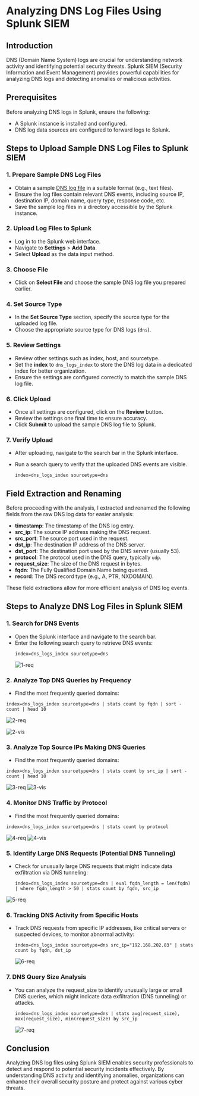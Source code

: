 # Analyzing DNS Log Files Using Splunk SIEM

## Introduction
DNS (Domain Name System) logs are crucial for understanding network activity and identifying potential security threats. Splunk SIEM (Security Information and Event Management) provides powerful capabilities for analyzing DNS logs and detecting anomalies or malicious activities.

## Prerequisites
Before analyzing DNS logs in Splunk, ensure the following:
- A Splunk instance is installed and configured.
- DNS log data sources are configured to forward logs to Splunk.

## Steps to Upload Sample DNS Log Files to Splunk SIEM

### 1. Prepare Sample DNS Log Files
- Obtain a sample [DNS log file](https://www.secrepo.com/maccdc2012/dns.log.gz) in a suitable format (e.g., text files).
- Ensure the log files contain relevant DNS events, including source IP, destination IP, domain name, query type, response code, etc.
- Save the sample log files in a directory accessible by the Splunk instance.

### 2. Upload Log Files to Splunk
- Log in to the Splunk web interface.
- Navigate to **Settings** > **Add Data**.
- Select **Upload** as the data input method.

### 3. Choose File
- Click on **Select File** and choose the sample DNS log file you prepared earlier.

### 4. Set Source Type
- In the **Set Source Type** section, specify the source type for the uploaded log file.
- Choose the appropriate source type for DNS logs (`dns`).

### 5. Review Settings
- Review other settings such as index, host, and sourcetype.
- Set the **index** to `dns_logs_index` to store the DNS log data in a dedicated index for better organization.
- Ensure the settings are configured correctly to match the sample DNS log file.

### 6. Click Upload
- Once all settings are configured, click on the **Review** button.
- Review the settings one final time to ensure accuracy.
- Click **Submit** to upload the sample DNS log file to Splunk.

### 7. Verify Upload
- After uploading, navigate to the search bar in the Splunk interface.
- Run a search query to verify that the uploaded DNS events are visible.

  ```spl
  index=dns_logs_index sourcetype=dns
## Field Extraction and Renaming

Before proceeding with the analysis, I extracted and renamed the following fields from the raw DNS log data for easier analysis:

- **timestamp**: The timestamp of the DNS log entry.
- **src_ip**: The source IP address making the DNS request.
- **src_port**: The source port used in the request.
- **dst_ip**: The destination IP address of the DNS server.
- **dst_port**: The destination port used by the DNS server (usually 53).
- **protocol**: The protocol used in the DNS query, typically `udp`.
- **request_size**: The size of the DNS request in bytes.
- **fqdn**: The Fully Qualified Domain Name being queried.
- **record**: The DNS record type (e.g., A, PTR, NXDOMAIN).

These field extractions allow for more efficient analysis of DNS log events.

## Steps to Analyze DNS Log Files in Splunk SIEM

### 1. Search for DNS Events
- Open the Splunk interface and navigate to the search bar.
- Enter the following search query to retrieve DNS events:
  ```spl
  index=dns_logs_index sourcetype=dns
  ```
  ![1-req](https://github.com/user-attachments/assets/09bddbae-1b8a-462a-91cd-5027f3757be2)

### 2. Analyze Top DNS Queries by Frequency
  - Find the most frequently queried domains:
   ```spl
   index=dns_logs_index sourcetype=dns | stats count by fqdn | sort - count | head 10
   ```
![2-req](https://github.com/user-attachments/assets/8bb0a921-9dd7-43a0-b8f5-acee228bda06)

![2-vis](https://github.com/user-attachments/assets/3797dd42-9ab9-47b8-8fe2-64f0b19aa71a)

### 3. Analyze Top Source IPs Making DNS Queries
  - Find the most frequently queried domains:
   ```spl
   index=dns_logs_index sourcetype=dns | stats count by src_ip | sort - count | head 10
   ```
![3-req](https://github.com/user-attachments/assets/ccef2942-9512-4340-bcc2-99298b6c324d)
![3-vis](https://github.com/user-attachments/assets/5a6969d0-5d4b-4135-a990-b7df695f8b4b)

### 4. Monitor DNS Traffic by Protocol
  - Find the most frequently queried domains:
   ```spl
   index=dns_logs_index sourcetype=dns | stats count by protocol
   ```
![4-req](https://github.com/user-attachments/assets/9ec3c614-7d62-4cfd-8162-74a1855a08b3)
![4-vis](https://github.com/user-attachments/assets/abc5c5f8-856d-4eb5-975f-3c557a7c85b9)

### 5. Identify Large DNS Requests (Potential DNS Tunneling)
- Check for unusually large DNS requests that might indicate data exfiltration via DNS tunneling:
   ```spl
   index=dns_logs_index sourcetype=dns | eval fqdn_length = len(fqdn) | where fqdn_length > 50 | stats count by fqdn, src_ip
  ```
![5-req](https://github.com/user-attachments/assets/5815ef97-daea-4ce9-a9ef-320d4e7cd9c1)

### 6. Tracking DNS Activity from Specific Hosts
- Track DNS requests from specific IP addresses, like critical servers or suspected devices, to monitor abnormal activity:
   ```spl
   index=dns_logs_index sourcetype=dns src_ip="192.168.202.83" | stats count by fqdn, dst_ip
   ```
   ![6-req](https://github.com/user-attachments/assets/8521dd3c-9ba2-4f2a-89bf-c07493e638cb)

### 7. DNS Query Size Analysis
- You can analyze the request_size to identify unusually large or small DNS queries, which might indicate data exfiltration (DNS tunneling) or attacks.
   ```spl
   index=dns_logs_index sourcetype=dns | stats avg(request_size), max(request_size), min(request_size) by src_ip
   ```
   ![7-req](https://github.com/user-attachments/assets/72f9aff8-0422-45b5-b717-c543eca4b877)

## Conclusion
Analyzing DNS log files using Splunk SIEM enables security professionals to detect and respond to potential security incidents effectively. By understanding DNS activity and identifying anomalies, organizations can enhance their overall security posture and protect against various cyber threats.


